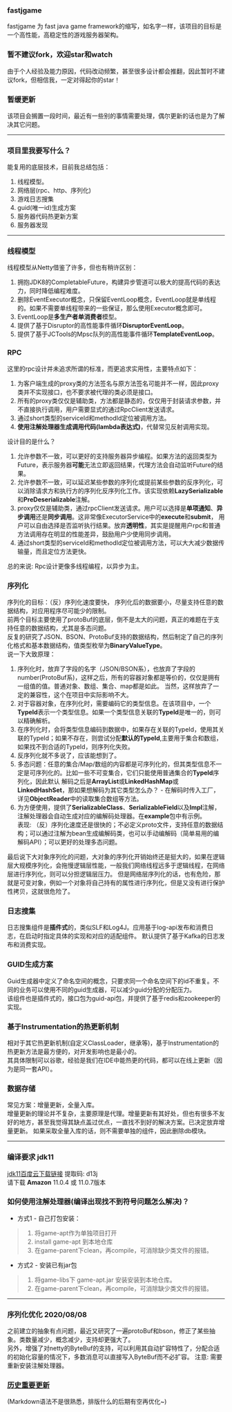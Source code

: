 ### fastjgame
fastjgame 为 fast java game framework的缩写，如名字一样，该项目的目标是一个高性能，高稳定性的游戏服务器架构。  

### 暂不建议fork，欢迎star和watch
由于个人经验及能力原因，代码改动频繁，甚至很多设计都会推翻，因此暂时不建议fork，但相信我，一定对得起你的star！  

### 暂缓更新
该项目会搁置一段时间，最近有一些别的事情需要处理，偶尔更新的话也是为了解决其它问题。

***
### 项目里我要写什么？
能复用的底层技术，目前我总结包括：
1. 线程模型。
2. 网络层(rpc、http、序列化)
3. 游戏日志搜集
4. guid(唯一id)生成方案
5. 服务器代码热更新方案
6. 服务器发现

***
### 线程模型
线程模型从Netty借鉴了许多，但也有稍许区别：
1. 拥抱JDK8的CompletableFuture，构建异步管道可以极大的提高代码的表达力，同时降低编程难度。
2. 删除EventExecutor概念，只保留EventLoop概念，EventLoop就是单线程的。如果不需要单线程带来的一些保证，那么使用Executor概念即可。
3. EventLoop是**多生产者单消费者**模型。
4. 提供了基于Disruptor的高性能事件循环**DisruptorEventLoop**。
5. 提供了基于JCTools的Mpsc队列的高性能事件循环**TemplateEventLoop**。

### RPC
这里的rpc设计并未追求所谓的标准，而更追求实用性，主要特点如下：
1. 为客户端生成的proxy类的方法签名与原方法签名可能并不一样，因此proxy类并不实现接口，也不要求被代理的类必须是接口。
2. 所有的proxy类仅仅是辅助类，方法都是静态的，仅仅用于封装请求参数，并不直接执行调用，用户需要显式的通过RpcClient发送请求。
3. 通过short类型的serviceId和methodId定位被调用方法。
4. **使用注解处理器生成调用代码(lambda表达式)**，代替常见反射调用实现。

设计目的是什么？
1. 允许参数不一致，可以更好的支持服务器异步编程。如果方法的返回类型为Future，表示服务器**可能**无法立即返回结果，代理方法会自动监听Future的结果。  
2. 允许参数不一致，可以延迟某些参数的序列化或提前某些参数的反序列化，可以消除请求方和执行方的序列化反序列化工作。该实现依赖**LazySerializable**和**PreDeserializable**注解。  
3. proxy仅仅是辅助类，通过rpcClient发送请求。用户可以选择是**单项通知**、**异步调用**还是**同步调用**。这非常像ExecutorService中的**execute**和**submit**，
用户可以自由选择是否监听执行结果。放弃**透明性**，其实是提醒用户rpc和普通方法调用存在明显的性能差异，鼓励用户少使用同步调用。  
4. 通过short类型的serviceId和methodId定位被调用方法，可以大大减少数据传输量，而且定位方法更快。  

总的来说: Rpc设计更像多线程编程，以异步为主。

### 序列化
序列化的目标：（反）序列化速度要快， 序列化后的数据要小，尽量支持任意的数据结构，对应用程序尽可能少的限制。  
前两个目标主要使用了protoBuf的底层，倒不是太大的问题，真正的难题在于支持任意的数据结构，尤其是多态问题。  
反复的研究了JSON、BSON、ProtoBuf支持的数据结构，然后制定了自己的序列化格式和基本数据结构，值类型枚举为**BinaryValueType**。  
说一下大致原理：
1. 序列化时，放弃了字段的名字（JSON/BSON系），也放弃了字段的number(ProtoBuf系)，这样之后，所有的容器对象都是等价的，仅仅是拥有一组值的值。普通对象、数组、集合、map都是如此。
当然，这样放弃了一定的兼容性，这个在项目中实际影响不大。
2. 对于容器对象，在序列化时，需要编码它的类型信息。在该项目中，一个**TypeId**表示一个类型信息。如果一个类型信息关联的**TypeId**是唯一的，则可以精确解析。
3. 在序列化时，会将类型信息编码到数据中，如果存在关联的TypeId，使用其关联的TypeId；如果不存在，则尝试分配**默认的TypeId**,主要用于集合和数组，如果找不到合适的TypeId，则序列化失败。
4. 反序列化就不多说了，应该能想到了。
5. 多态问题：任意的集合/Map/数组的内容都是可序列化的，但其类型信息不一定是可序列化的。比如一些不可变集合，它们只能使用普通集合的**TypeId**序列化，因此默认
解码之后是**ArrayList**或**LinkedHashMap**或**LinkedHashSet**，那如果想解码为其它类型怎么办？ - 在解码时传入工厂，详见**ObjectReader**中的读取集合数组等方法。
6. 为方便使用，提供了**SerializableClass**、**SerializableField**以及**Impl**注解，注解处理器会自动生成对应的编解码处理器。在**example**包中有示例。  
表现: （反）序列化速度还是很快的；不必定义proto文件，支持任意的数据结构；可以通过注解为bean生成编解码类，也可以手动编解码（简单易用的编解码API）；可以更好的处理多态问题。

最后说下大对象序列化的问题，大对象的序列化开销始终还是挺大的，如果在逻辑层大规模序列化，会拖慢逻辑层性能，一般我们网络线程远多于逻辑线程，在网络层进行序列化，则可以分担逻辑层压力。
但是网络层序列化的话，也有危险，那就是可变对象，例如一个对象将自己持有的属性进行序列化，但是又没有进行保护性拷贝，这就很危险了。

### 日志搜集
日志搜集组件是**插件式**的，类似SLF和Log4J。应用基于log-api发布和消费日志，在启动时指定具体的实现和对应的适配组件。
默认提供了基于Kafka的日志发布和消费实现。

### GUID生成方案
Guid生成器中定义了命名空间的概念，只要求同一个命名空间下的id不重复。不同的业务可以使用不同的guid生成器，可以减少guid分配的分配压力。  
该组件也是插件式的，接口包为guid-api包，并提供了基于redis和zookeeper的实现。

### 基于Instrumentation的热更新机制
相对于其它热更新机制(自定义ClassLoader，继承等)，基于Instrumentation的热更新方法是最方便的，对开发影响也是最小的。  
其具体限制可以谷歌，经验是我们在IDE中能热更的代码，都可以在线上更新（因为是同一套API）。

### 数据存储
常见方案：增量更新，全量入库。  
增量更新的理论并不复杂，主要原理是代理。增量更新有其好处，但也有很多不友好的地方，甚至我觉得其缺点盖过优点，一直找不到好的解决方案。已决定放弃增量更新。
如果采取全量入库的话，则不需要单独的组件，因此删除db模块。

***
### 编译要求 jdk11
[jdk11百度云下载链接](https://pan.baidu.com/s/10IWbDpIeVDk5iPjci0gDUw)  提取码: d13j  
请下载 **Amazon** 11.0.4 或 11.0.7版本

### 如何使用注解处理器(编译出现找不到符号问题怎么解决)？
+ 方式1 - 自己打包安装：  
> 1. 将game-apt作为单独项目打开
> 2. install game-apt 到本地仓库
> 3. 在game-parent下clean，再compile，可消除缺少类文件的报错。

+ 方式2 - 安装已有jar包
> 1. 将game-libs下 game-apt.jar 安装安装到本地仓库。
> 2. 在game-parent下clean，再compile，可消除缺少类文件的报错。

***
### 序列化优化 2020/08/08
之前建立的抽象有点问题，最近又研究了一遍protoBuf和bson，修正了某些抽象。类数量减少，概念减少，支持却更强大了。  
另外，增强了对netty的ByteBuf的支持，可以利用其自动扩容特性了，分配合适的初始化容量的情况下，多数消息可以直接写入ByteBuf而不必扩容。
注意: 需要重新安装注解处理器。


### [历史重要更新](https://github.com/hl845740757/fastjgame/blob/master/%E5%8E%86%E5%8F%B2%E9%87%8D%E8%A6%81%E6%9B%B4%E6%96%B0.md)

(Markdown语法不是很熟悉，排版什么的后期有空再优化~)